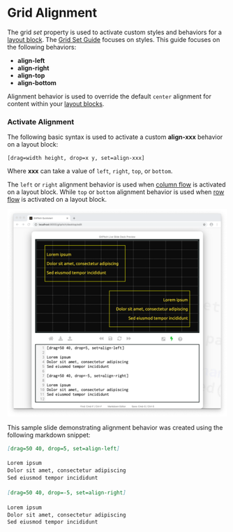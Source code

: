 # Grid Alignment

The grid *set* property is used to activate custom styles and behaviors for a [layout block](/grid-layouts/drag-and-drop.md). The [Grid Set Guide](grid-layouts/set.md) focuses on styles. This guide focuses on the following behaviors:

- **align-left**
- **align-right**
- **align-top**
- **align-bottom**

Alignment behavior is used to override the default `center` alignment for content within your [layout blocks](/grid-layouts/drag-and-drop.md).

### Activate Alignment

The following basic syntax is used to activate a custom **align-xxx** behavior on a layout block:

```
[drag=width height, drop=x y, set=align-xxx]
```

Where **xxx** can take a value of `left`, `right`, `top`, or `bottom`.

The `left` or `right` alignment behavior is used when [column flow](/grid-layouts/flow.md) is activated on a layout block. While `top` or `bottom` alignment behavior is used when [row flow](/grid-layouts/flow.md) is activated on a layout block.

![Sample slide demonstrating grid layouts fragments](../_images/gitpitch-grid-layouts-set-alignment.png)

This sample slide demonstrating alignment behavior was created using the following markdown snippet:

```markdown
[drag=50 40, drop=5, set=align-left]

Lorem ipsum
Dolor sit amet, consectetur adipiscing
Sed eiusmod tempor incididunt

[drag=50 40, drop=-5, set=align-right]

Lorem ipsum
Dolor sit amet, consectetur adipiscing
Sed eiusmod tempor incididunt
```

